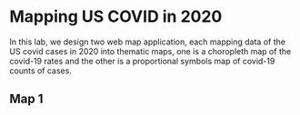 # Mapping US COVID in 2020
In this lab, we design two web map application, each mapping data of the US covid cases in 2020 into thematic maps, one is a choropleth map of the covid-19 rates and the other is a proportional symbols map of covid-19 counts of cases. 

## Map 1
